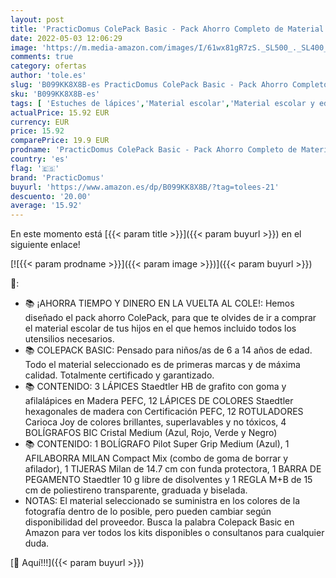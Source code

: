 ```yaml
---
layout: post
title: 'PracticDomus ColePack Basic - Pack Ahorro Completo de Material Escolar de Primeras Marcas para tu Estuche'
date: 2022-05-03 12:06:29
image: 'https://m.media-amazon.com/images/I/61wx81gR7zS._SL500_._SL400_.jpg'
comments: true
category: ofertas
author: 'tole.es'
slug: 'B099KK8X8B-es PracticDomus ColePack Basic - Pack Ahorro Completo de...'
sku: 'B099KK8X8B-es'
tags: [ 'Estuches de lápices','Material escolar','Material escolar y educativo','Oficina y papelería','escolar','material','practicdomus','🇪🇸', ]
actualPrice: 15.92 EUR
currency: EUR
price: 15.92
comparePrice: 19.9 EUR
prodname: 'PracticDomus ColePack Basic - Pack Ahorro Completo de Material Escolar de Primeras Marcas para tu Estuche'
country: 'es'
flag: '🇪🇸'
brand: 'PracticDomus'
buyurl: 'https://www.amazon.es/dp/B099KK8X8B/?tag=tolees-21'
descuento: '20.00'
average: '15.92'
---
```


En este momento está [{{< param title >}}]({{< param buyurl >}}) en el siguiente enlace!

[![{{< param prodname >}}]({{< param image >}})]({{< param buyurl >}})

🔎:

- 📚 ¡AHORRA TIEMPO Y DINERO EN LA VUELTA AL COLE!: Hemos diseñado el pack ahorro ColePack, para que te olvides de ir a comprar el material escolar de tus hijos en el que hemos incluido todos los utensilios necesarios.
- 📚 COLEPACK BASIC: Pensado para niños/as de 6 a 14 años de edad. Todo el material seleccionado es de primeras marcas y de máxima calidad. Totalmente certificado y garantizado.
- 📚 CONTENIDO: 3 LÁPICES Staedtler HB de grafito con goma y afilalápices en Madera PEFC, 12 LÁPICES DE COLORES Staedtler hexagonales de madera con Certificación PEFC, 12 ROTULADORES Carioca Joy de colores brillantes, superlavables y no tóxicos, 4 BOLÍGRAFOS BIC Cristal Medium (Azul, Rojo, Verde y Negro)
- 📚 CONTENIDO: 1 BOLÍGRAFO Pilot Super Grip Medium (Azul), 1 AFILABORRA MILAN Compact Mix (combo de goma de borrar y afilador), 1 TIJERAS Milan de 14.7 cm con funda protectora, 1 BARRA DE PEGAMENTO Staedtler 10 g libre de disolventes y 1 REGLA M+B de 15 cm de poliestireno transparente, graduada y biselada.
- NOTAS: El material seleccionado se suministra en los colores de la fotografía dentro de lo posible, pero pueden cambiar según disponibilidad del proveedor. Busca la palabra Colepack Basic en Amazon para ver todos los kits disponibles o consultanos para cualquier duda.

[🛒 Aquí!!!]({{< param buyurl >}})
